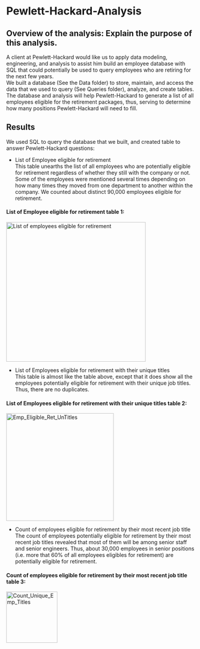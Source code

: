 # Pewlett-Hackard-Analysis

## Overview of the analysis: Explain the purpose of this analysis.
A client at Pewlett-Hackard would like us to apply data modeling, engineering, and analysis to assist him build an employee database with SQL that could potentially be used to query employees who are retiring for the next few years. <br/>
We built a database (See the Data folder) to store, maintain, and access the data that we used to query (See Queries folder), analyze, and create tables. <br/>
The database and analysis will help Pewlett-Hackard to generate a list of all employees eligible for the retirement packages, thus, serving to determine how many positions Pewlett-Hackard will need to fill.

## Results
We used SQL to query the database that we built, and created table to answer Pewlett-Hackard questions: <br/> 
* List of Employee eligible for retirement <br/>
  This table unearths the list of all employees who are potentially eligible for retirement regardless of whether they still with the company or not. Some of the employees were     mentioned several times depending on how many times they moved from one department to another within the company. We counted about distinct 90,000 employees eligible for           retirement.
  
#### List of Employee eligible for retirement table 1: <br/>

<img width="371" alt="List of employees eligible for retirement" src="https://user-images.githubusercontent.com/34750363/153646796-20501d23-dbcb-42f9-87eb-a5e6b922e716.png">

* List of Employees eligible for retirement with their unique titles <br/>
  This table is almost like the table above, except that it does show all the employees potentially eligible for retirement with their unique job titles. Thus, there are no         duplicates.
  
#### List of Employees eligible for retirement with their unique titles table 2: <br/>

<img width="286" alt="Emp_Eligible_Ret_UnTitles" src="https://user-images.githubusercontent.com/34750363/153648436-4570af43-b7ee-4686-afa7-9c8e6f68a678.png">

* Count of employees eligible for retirement by their most recent job title <br/>
  The count of employees potentially eligible for retirement by their most recent job titles revealed that most of them will be among senior staff and senior engineers. Thus,     about 30,000 employees in senior positions (i.e. more that 60% of all employees eligibles for retirement) are potentially eligible for retirement.
  
#### Count of employees eligible for retirement by their most recent job title table 3: <br/>

<img width="136" alt="Count_Unique_Emp_Titles" src="https://user-images.githubusercontent.com/34750363/153649908-5b94bc3c-819a-4b79-90f7-72fd0a9b85d5.png">

